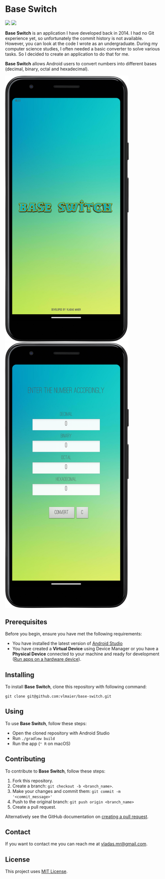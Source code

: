 # Base Switch

![](https://github.com/vlmaier/base-switch/actions/workflows/build.yml/badge.svg)
![](https://github.com/vlmaier/base-switch/actions/workflows/codeql.yml/badge.svg)

**Base Switch** is an application I have developed back in 2014. I had no Git experience yet,
so unfortunately the commit history is not available. However, you can look at the code I wrote as an
undergraduate. During my computer science studies, I often needed a basic converter to solve various
tasks. So I decided to create an application to do that for me.

**Base Switch** allows Android users to convert numbers into different bases (decimal, binary, octal
and hexadecimal).

<p float="left">
  <img src="docs/splash-screen.png" width="400"/>
  <img src="docs/app.png" width="400"/>
</p>

## Prerequisites

Before you begin, ensure you have met the following requirements:

- You have installed the latest version of [Android Studio](https://developer.android.com/studio)
- You have created a **Virtual Device** using Device Manager or you have a **Physical Device**
  connected to your machine and ready for
  development ([Run apps on a hardware device](https://developer.android.com/studio/run/device)).

## Installing

To install **Base Switch**, clone this repository with following command:

```shell
git clone git@github.com:vlmaier/base-switch.git
```

## Using

To use **Base Switch**, follow these steps:

- Open the cloned repository with Android Studio
- Run `./gradlew build`
- Run the app (`⌃ R` on macOS)

## Contributing

To contribute to **Base Switch**, follow these steps:

1. Fork this repository.
2. Create a branch: `git checkout -b <branch_name>`.
3. Make your changes and commit them: `git commit -m '<commit_message>'`
4. Push to the original branch: `git push origin <branch_name>`
5. Create a pull request.

Alternatively see the GitHub documentation
on [creating a pull request](https://help.github.com/en/github/collaborating-with-issues-and-pull-requests/creating-a-pull-request).

## Contact

If you want to contact me you can reach me at [vladas.mr@gmail.com](mailto:vladas.mr@gmail.com).

## License

This project uses [MIT License](LICENSE).
